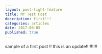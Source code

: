 ```yaml
---
layout: post-light-feature
title: MY Test Post
description: first!!!
categories: articles
date: 2017-09-05
published: true
---
```

sample of a first post !!
this is an update!!!!!!!!!
